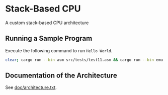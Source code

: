 # Stack-Based CPU

A custom stack-based CPU architecture

## Running a Sample Program

Execute the following command to run `Hello World`.

```bash
clear; cargo run --bin asm src/tests/test11.asm && cargo run --bin emu src/tests/test11.asm.bin
```

## Documentation of the Architecture

See [doc/architecture.txt](doc/architecture.txt).

